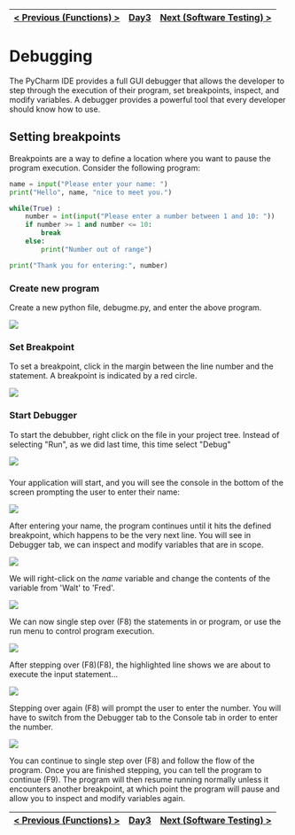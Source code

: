 |[< Previous (Functions) >](Functions.md) | [Day3](../README.md)| [Next (Software Testing) >](Testing.md) |
|----|----|----|
# Debugging

The PyCharm IDE provides a full GUI debugger that allows the developer to step through the 
execution of their program, set breakpoints, inspect, and modify variables.  A debugger
provides a powerful tool that every developer should know how to use.

## Setting breakpoints

Breakpoints are a way to define a location where you want to pause the program execution.
Consider the following program:

```python
name = input("Please enter your name: ")
print("Hello", name, "nice to meet you.")

while(True) :
    number = int(input("Please enter a number between 1 and 10: "))
    if number >= 1 and number <= 10:
        break
    else:
        print("Number out of range")

print("Thank you for entering:", number)
```

### Create new program

Create a new python file, debugme.py, and enter the above program.

![](.Debugging_images/setup.png)

### Set Breakpoint

To set a breakpoint, click in the margin between the line number and the statement. A breakpoint
is indicated by a red circle.

![](.Debugging_images/setBreakpoint.png)

### Start Debugger

To start the debubber, right click on the file in your project tree.  Instead of selecting
"Run", as we did last time, this time select "Debug"

![](.Debugging_images/debug.png)

###

Your application will start, and you will see the console in the bottom of the screen
prompting the user to enter their name:

![](.Debugging_images/debugRunning.png)

After entering your name, the program continues until it hits the defined breakpoint, which
happens to be the very next line.  You will see in Debugger tab, we can inspect and modify
variables that are in scope.

![](.Debugging_images/break.png)

We will right-click on the _name_ variable and change the contents of the variable from 'Walt'
to 'Fred'.

![](.Debugging_images/fred.png)

We can now single step over (F8) the statements in or program, or use the run menu to control 
program execution.

![](.Debugging_images/run_menu.png)

After stepping over (F8)(F8), the highlighted line shows we are about to execute the
input statement... 

![](.Debugging_images/about_to_enter.png)

Stepping over again (F8) will prompt the user to enter the number. You will have to 
switch from the Debugger tab to the Console tab in order to enter the number.

![](.Debugging_images/number.png)

You can continue to single step over (F8) and follow the flow of the program. 
Once you are finished stepping, you can tell the program to continue (F9). 
The program will then resume running normally unless it encounters another
breakpoint, at which point the program will pause and allow you to inspect and
modify variables again.

|[< Previous (Functions) >](Functions.md) | [Day3](../README.md)| [Next (Software Testing) >](Testing.md) |
|----|----|----|
